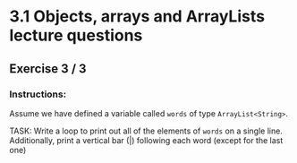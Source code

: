 # 3.1  Objects, arrays and ArrayLists lecture questions
## Exercise 3 / 3
### Instructions:
Assume we have defined a variable called `words` of type `ArrayList<String>`.

TASK: Write a loop to print out all of the elements of `words` on a single line. Additionally, print a vertical bar (|) following each word (except for the last one)
